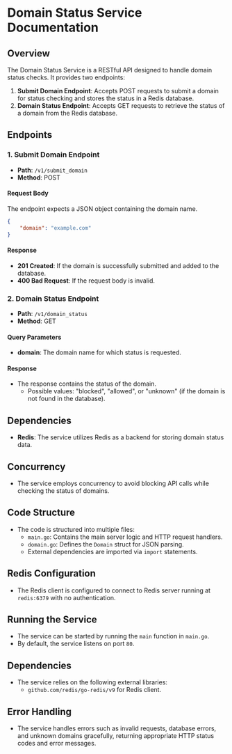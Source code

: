 # Domain Status Service Documentation

## Overview
The Domain Status Service is a RESTful API designed to handle domain status checks. It provides two endpoints:

1. **Submit Domain Endpoint**: Accepts POST requests to submit a domain for status checking and stores the status in a Redis database.
2. **Domain Status Endpoint**: Accepts GET requests to retrieve the status of a domain from the Redis database.

## Endpoints

### 1. Submit Domain Endpoint
- **Path**: `/v1/submit_domain`
- **Method**: POST

#### Request Body
The endpoint expects a JSON object containing the domain name.

```json
{
    "domain": "example.com"
}
```

#### Response
- **201 Created**: If the domain is successfully submitted and added to the database.
- **400 Bad Request**: If the request body is invalid.

### 2. Domain Status Endpoint
- **Path**: `/v1/domain_status`
- **Method**: GET

#### Query Parameters
- **domain**: The domain name for which status is requested.

#### Response
- The response contains the status of the domain.
  - Possible values: "blocked", "allowed", or "unknown" (if the domain is not found in the database).

## Dependencies
- **Redis**: The service utilizes Redis as a backend for storing domain status data.

## Concurrency
- The service employs concurrency to avoid blocking API calls while checking the status of domains.

## Code Structure
- The code is structured into multiple files:
  - `main.go`: Contains the main server logic and HTTP request handlers.
  - `domain.go`: Defines the `Domain` struct for JSON parsing.
  - External dependencies are imported via `import` statements.

## Redis Configuration
- The Redis client is configured to connect to Redis server running at `redis:6379` with no authentication.

## Running the Service
- The service can be started by running the `main` function in `main.go`.
- By default, the service listens on port `80`.

## Dependencies
- The service relies on the following external libraries:
  - `github.com/redis/go-redis/v9` for Redis client.

## Error Handling
- The service handles errors such as invalid requests, database errors, and unknown domains gracefully, returning appropriate HTTP status codes and error messages.
